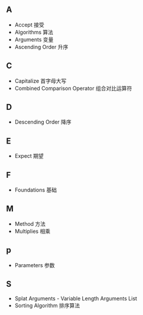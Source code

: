 ## A

* Accept 接受
* Algorithms 算法
* Arguments 变量
* Ascending Order 升序

## C

* Capitalize 首字母大写
* Combined Comparison Operator 组合对比运算符

## D

* Descending Order 降序

## E

* Expect 期望

## F

* Foundations 基础

## M

* Method 方法
* Multiplies 相乘

## p

* Parameters 参数

## S

* Splat Arguments - Variable Length Arguments List
* Sorting Algorithm 排序算法
